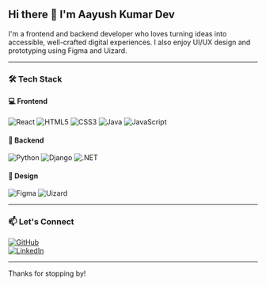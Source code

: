 ## Hi there 👋 I'm Aayush Kumar Dev

I'm a frontend and backend developer who loves turning ideas into accessible, well-crafted digital experiences. I also enjoy UI/UX design and prototyping using Figma and Uizard.

---

### 🛠️ Tech Stack

#### 💻 Frontend  
![React](https://img.shields.io/badge/-React-61DAFB?logo=react&logoColor=white&style=flat)
![HTML5](https://img.shields.io/badge/-HTML5-E34F26?logo=html5&logoColor=white&style=flat)
![CSS3](https://img.shields.io/badge/-CSS3-1572B6?logo=css3&logoColor=white&style=flat)
![Java](https://img.shields.io/badge/-Java-007396?logo=java&logoColor=white&style=flat)
![JavaScript](https://img.shields.io/badge/-JavaScript-F7DF1E?logo=javascript&logoColor=black&style=flat)

#### 🔧 Backend  
![Python](https://img.shields.io/badge/-Python-3776AB?logo=python&logoColor=white&style=flat)
![Django](https://img.shields.io/badge/-Django-092E20?logo=django&logoColor=white&style=flat)
![.NET](https://img.shields.io/badge/-.NET-512BD4?logo=dotnet&logoColor=white&style=flat)

#### 🎨 Design  
![Figma](https://img.shields.io/badge/-Figma-F24E1E?logo=figma&logoColor=white&style=flat)
![Uizard](https://img.shields.io/badge/-Uizard-7952B3?style=flat&logo=uizard&logoColor=white)

---

### 📫 Let's Connect

[![GitHub](https://img.shields.io/badge/GitHub-TXSITACHI-181717?logo=github&style=flat)](https://github.com/TXSITACHI)  
[![LinkedIn](https://img.shields.io/badge/LinkedIn-Aayush_Dev-0A66C2?logo=linkedin&logoColor=white&style=flat)](https://www.linkedin.com/in/aayush-dev-044374305/)

---

Thanks for stopping by!
